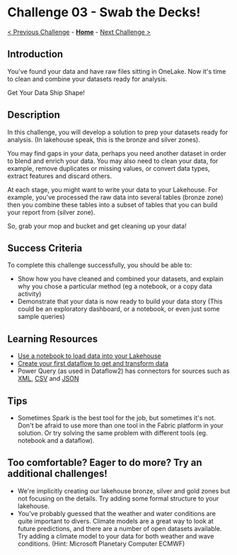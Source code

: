 # Challenge 03 - Swab the Decks!

[< Previous Challenge](./Challenge-02.md) - **[Home](../README.md)** - [Next Challenge >](./Challenge-04.md)

## Introduction

You've found your data and have raw files sitting in OneLake. Now it's time to clean and combine your datasets ready for analysis.

Get Your Data Ship Shape!

## Description

In this challenge, you will develop a solution to prep your datasets ready for analysis. (In lakehouse speak, this is the bronze and silver zones).

You may find gaps in your data, perhaps you need another dataset in order to blend and enrich your data. You may also need to clean your data, for example, remove duplicates or missing values, or convert data types, extract features and discard others.

At each stage, you might want to write your data to your Lakehouse. For example, you've processed the raw data into several tables (bronze zone) then you combine these tables into a subset of tables that you can build your report from (silver zone). 

So, grab your mop and bucket and get cleaning up your data!

## Success Criteria

To complete this challenge successfully, you should be able to:

- Show how you have cleaned and combined your datasets, and explain why you chose a particular method (eg a notebook, or a copy data activity)
- Demonstrate that your data is now ready to build your data story (This could be an exploratory dashboard, or a notebook, or even just some sample queries)

## Learning Resources

- [Use a notebook to load data into your Lakehouse](https://learn.microsoft.com/en-us/fabric/data-engineering/lakehouse-notebook-load-data)
- [Create your first dataflow to get and transform data](https://learn.microsoft.com/en-us/fabric/data-factory/create-first-dataflow-gen2)
- Power Query (as used in Dataflow2) has connectors for sources such as [XML](https://learn.microsoft.com/en-us/power-query/connectors/xml), [CSV](https://learn.microsoft.com/en-us/power-query/connectors/text-csv) and [JSON](https://learn.microsoft.com/en-us/power-query/connectors/json)
  
## Tips

- Sometimes Spark is the best tool for the job, but sometimes it's not.  Don't be afraid to use more than one tool in the Fabric platform in your solution. Or try solving the same problem with different tools (eg. notebook and a dataflow).

## Too comfortable?  Eager to do more?  Try an additional challenges!

- We're implicitly creating our lakehouse bronze, silver and gold zones but not focusing on the details. Try adding some formal structure to your lakehouse.
- You've probably guessed that the weather and water conditions are quite important to divers. Climate models are a great way to look at future predictions, and there are a number of open datasets available. Try adding a climate model to your data for both weather and wave conditions. (Hint: Microsoft Planetary Computer ECMWF)
